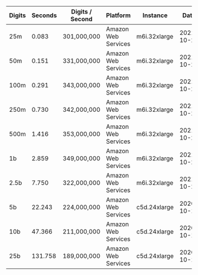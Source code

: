 | Digits | Seconds | Digits / Second | Platform | Instance | Date | Files |
| ------ | ------- | --------------- | -------- | -------- | ---- | ----- |
| 25m | 0.083 | 301,000,000 | Amazon Web Services | m6i.32xlarge | 2021-10-29 | [cfg](../Amazon%20Web%20Services/m6i.32xlarge/Sin%281%29%20%5BTriple%20Angle%20Formula%5D/Sin%281%29%20-%2020211029-154702.cfg) [out](../Amazon%20Web%20Services/m6i.32xlarge/Sin%281%29%20%5BTriple%20Angle%20Formula%5D/Sin%281%29%20-%2020211029-154702.out) [txt](../Amazon%20Web%20Services/m6i.32xlarge/Sin%281%29%20%5BTriple%20Angle%20Formula%5D/Sin%281%29%20-%2020211029-154702.txt) |
| 50m | 0.151 | 331,000,000 | Amazon Web Services | m6i.32xlarge | 2021-10-29 | [cfg](../Amazon%20Web%20Services/m6i.32xlarge/Sin%281%29%20%5BTriple%20Angle%20Formula%5D/Sin%281%29%20-%2020211029-160327.cfg) [out](../Amazon%20Web%20Services/m6i.32xlarge/Sin%281%29%20%5BTriple%20Angle%20Formula%5D/Sin%281%29%20-%2020211029-160327.out) [txt](../Amazon%20Web%20Services/m6i.32xlarge/Sin%281%29%20%5BTriple%20Angle%20Formula%5D/Sin%281%29%20-%2020211029-160327.txt) |
| 100m | 0.291 | 343,000,000 | Amazon Web Services | m6i.32xlarge | 2021-10-29 | [cfg](../Amazon%20Web%20Services/m6i.32xlarge/Sin%281%29%20%5BTriple%20Angle%20Formula%5D/Sin%281%29%20-%2020211029-160339.cfg) [out](../Amazon%20Web%20Services/m6i.32xlarge/Sin%281%29%20%5BTriple%20Angle%20Formula%5D/Sin%281%29%20-%2020211029-160339.out) [txt](../Amazon%20Web%20Services/m6i.32xlarge/Sin%281%29%20%5BTriple%20Angle%20Formula%5D/Sin%281%29%20-%2020211029-160339.txt) |
| 250m | 0.730 | 342,000,000 | Amazon Web Services | m6i.32xlarge | 2021-10-29 | [cfg](../Amazon%20Web%20Services/m6i.32xlarge/Sin%281%29%20%5BTriple%20Angle%20Formula%5D/Sin%281%29%20-%2020211029-160342.cfg) [out](../Amazon%20Web%20Services/m6i.32xlarge/Sin%281%29%20%5BTriple%20Angle%20Formula%5D/Sin%281%29%20-%2020211029-160342.out) [txt](../Amazon%20Web%20Services/m6i.32xlarge/Sin%281%29%20%5BTriple%20Angle%20Formula%5D/Sin%281%29%20-%2020211029-160342.txt) |
| 500m | 1.416 | 353,000,000 | Amazon Web Services | m6i.32xlarge | 2021-10-29 | [cfg](../Amazon%20Web%20Services/m6i.32xlarge/Sin%281%29%20%5BTriple%20Angle%20Formula%5D/Sin%281%29%20-%2020211029-171411.cfg) [out](../Amazon%20Web%20Services/m6i.32xlarge/Sin%281%29%20%5BTriple%20Angle%20Formula%5D/Sin%281%29%20-%2020211029-171411.out) [txt](../Amazon%20Web%20Services/m6i.32xlarge/Sin%281%29%20%5BTriple%20Angle%20Formula%5D/Sin%281%29%20-%2020211029-171411.txt) |
| 1b | 2.859 | 349,000,000 | Amazon Web Services | m6i.32xlarge | 2021-10-29 | [cfg](../Amazon%20Web%20Services/m6i.32xlarge/Sin%281%29%20%5BTriple%20Angle%20Formula%5D/Sin%281%29%20-%2020211029-171428.cfg) [out](../Amazon%20Web%20Services/m6i.32xlarge/Sin%281%29%20%5BTriple%20Angle%20Formula%5D/Sin%281%29%20-%2020211029-171428.out) [txt](../Amazon%20Web%20Services/m6i.32xlarge/Sin%281%29%20%5BTriple%20Angle%20Formula%5D/Sin%281%29%20-%2020211029-171428.txt) |
| 2.5b | 7.750 | 322,000,000 | Amazon Web Services | m6i.32xlarge | 2021-10-29 | [cfg](../Amazon%20Web%20Services/m6i.32xlarge/Sin%281%29%20%5BTriple%20Angle%20Formula%5D/Sin%281%29%20-%2020211029-202856.cfg) [out](../Amazon%20Web%20Services/m6i.32xlarge/Sin%281%29%20%5BTriple%20Angle%20Formula%5D/Sin%281%29%20-%2020211029-202856.out) [txt](../Amazon%20Web%20Services/m6i.32xlarge/Sin%281%29%20%5BTriple%20Angle%20Formula%5D/Sin%281%29%20-%2020211029-202856.txt) |
| 5b | 22.243 | 224,000,000 | Amazon Web Services | c5d.24xlarge | 2020-10-10 | [cfg](../Amazon%20Web%20Services/c5d.24xlarge/Sin%281%29%20%5BTriple%20Angle%20Formula%5D/Sin%281%29%20-%2020201010-210147.cfg) [out](../Amazon%20Web%20Services/c5d.24xlarge/Sin%281%29%20%5BTriple%20Angle%20Formula%5D/Sin%281%29%20-%2020201010-210147.out) [txt](../Amazon%20Web%20Services/c5d.24xlarge/Sin%281%29%20%5BTriple%20Angle%20Formula%5D/Sin%281%29%20-%2020201010-210147.txt) |
| 10b | 47.366 | 211,000,000 | Amazon Web Services | c5d.24xlarge | 2020-10-10 | [cfg](../Amazon%20Web%20Services/c5d.24xlarge/Sin%281%29%20%5BTriple%20Angle%20Formula%5D/Sin%281%29%20-%2020201010-210651.cfg) [out](../Amazon%20Web%20Services/c5d.24xlarge/Sin%281%29%20%5BTriple%20Angle%20Formula%5D/Sin%281%29%20-%2020201010-210651.out) [txt](../Amazon%20Web%20Services/c5d.24xlarge/Sin%281%29%20%5BTriple%20Angle%20Formula%5D/Sin%281%29%20-%2020201010-210651.txt) |
| 25b | 131.758 | 189,000,000 | Amazon Web Services | c5d.24xlarge | 2020-10-10 | [cfg](../Amazon%20Web%20Services/c5d.24xlarge/Sin%281%29%20%5BTriple%20Angle%20Formula%5D/Sin%281%29%20-%2020201010-211013.cfg) [out](../Amazon%20Web%20Services/c5d.24xlarge/Sin%281%29%20%5BTriple%20Angle%20Formula%5D/Sin%281%29%20-%2020201010-211013.out) [txt](../Amazon%20Web%20Services/c5d.24xlarge/Sin%281%29%20%5BTriple%20Angle%20Formula%5D/Sin%281%29%20-%2020201010-211013.txt) |
